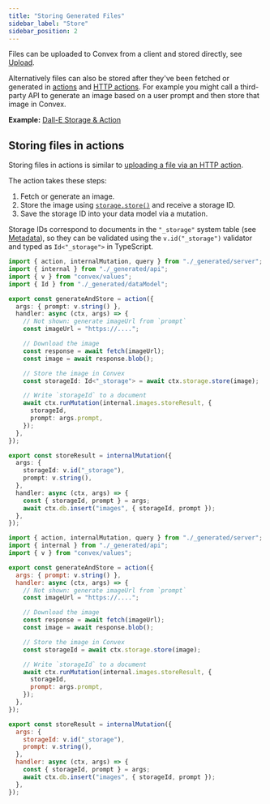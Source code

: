 ```yaml
---
title: "Storing Generated Files"
sidebar_label: "Store"
sidebar_position: 2
---
```




Files can be uploaded to Convex from a client and stored directly, see
[Upload](/file-storage/upload-files.mdx).

Alternatively files can also be stored after they've been fetched or generated
in [actions](/functions/actions.mdx) and
[HTTP actions](/functions/http-actions.mdx). For example you might call a
third-party API to generate an image based on a user prompt and then store that
image in Convex.

**Example:**
[Dall-E Storage & Action](https://github.com/get-convex/convex-demos/tree/main/dall-e-storage-action)

## Storing files in actions

Storing files in actions is similar to
[uploading a file via an HTTP action](/file-storage/upload-files.mdx#uploading-files-via-an-http-action).

The action takes these steps:

1. Fetch or generate an image.
2. Store the image using
   [`storage.store()`](/api/interfaces/server.StorageActionWriter#store) and
   receive a storage ID.
3. Save the storage ID into your data model via a mutation.

Storage IDs correspond to documents in the `"_storage"` system table (see
[Metadata](/file-storage/file-metadata.mdx)), so they can be validated using the
`v.id("_storage")` validator and typed as `Id<"_storage">` in TypeScript.


```ts
import { action, internalMutation, query } from "./_generated/server";
import { internal } from "./_generated/api";
import { v } from "convex/values";
import { Id } from "./_generated/dataModel";

export const generateAndStore = action({
  args: { prompt: v.string() },
  handler: async (ctx, args) => {
    // Not shown: generate imageUrl from `prompt`
    const imageUrl = "https://....";

    // Download the image
    const response = await fetch(imageUrl);
    const image = await response.blob();

    // Store the image in Convex
    const storageId: Id<"_storage"> = await ctx.storage.store(image);

    // Write `storageId` to a document
    await ctx.runMutation(internal.images.storeResult, {
      storageId,
      prompt: args.prompt,
    });
  },
});

export const storeResult = internalMutation({
  args: {
    storageId: v.id("_storage"),
    prompt: v.string(),
  },
  handler: async (ctx, args) => {
    const { storageId, prompt } = args;
    await ctx.db.insert("images", { storageId, prompt });
  },
});
```

```js
import { action, internalMutation, query } from "./_generated/server";
import { internal } from "./_generated/api";
import { v } from "convex/values";

export const generateAndStore = action({
  args: { prompt: v.string() },
  handler: async (ctx, args) => {
    // Not shown: generate imageUrl from `prompt`
    const imageUrl = "https://....";

    // Download the image
    const response = await fetch(imageUrl);
    const image = await response.blob();

    // Store the image in Convex
    const storageId = await ctx.storage.store(image);

    // Write `storageId` to a document
    await ctx.runMutation(internal.images.storeResult, {
      storageId,
      prompt: args.prompt,
    });
  },
});

export const storeResult = internalMutation({
  args: {
    storageId: v.id("_storage"),
    prompt: v.string(),
  },
  handler: async (ctx, args) => {
    const { storageId, prompt } = args;
    await ctx.db.insert("images", { storageId, prompt });
  },
});
```

